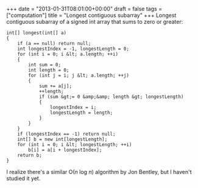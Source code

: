 +++
date = "2013-01-31T08:01:00+00:00"
draft = false
tags = ["computation"]
title = "Longest contiguous subarray"
+++
Longest contiguous subarray of a signed int array that sums to zero or greater:

    int[] longest(int[] a)
    {
        if (a == null) return null;
        int longestIndex = -1, longestLength = 0;
        for (int i = 0; i &lt; a.length; ++i)
        {
            int sum = 0;
            int length = 0;
            for (int j = i; j &lt; a.length; ++j)
            {
                sum += a[j];
                ++length;
                if (sum &gt;= 0 &amp;&amp; length &gt; longestLength)
                {
                    longestIndex = i;
                    longestLength = length;
                }
            }
        }
        if (longestIndex == -1) return null;
        int[] b = new int[longestLength];
        for (int i = 0; i &lt; longestLength; ++i)
            b[i] = a[i + longestIndex];
        return b;
    }

I realize there's a similar O(*n* log *n*) algorithm by Jon Bentley, but I haven't studied it yet.
